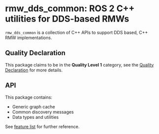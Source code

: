 # rmw_dds_common: ROS 2 C++ utilities for DDS-based RMWs

`rmw_dds_common` is a collection of C++ APIs to support DDS based, C++ RMW implementations.

## Quality Declaration

This package claims to be in the **Quality Level 1** category, see the [Quality Declaration](QUALITY_DECLARATION.md) for more details.

## API

This package contains:

- Generic graph cache
- Common discovery messages
- Data types and utilities

See [feature list](docs/FEATURES.md) for further reference.
